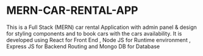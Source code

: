 # MERN-CAR-RENTAL-APP
This is a Full Stack (MERN) car rental Application with admin panel &  design for styling components and to book cars with the cars availability. It is developed using React for Front End ,
Node JS for Runtime environment , Express JS for Backend Routing and Mongo DB for Database

